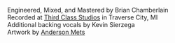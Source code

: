 Engineered, Mixed, and Mastered by Brian Chamberlain  
Recorded at [Third Class Studios](https://thirdclassstudios.com) in Traverse City, MI  
Additional backing vocals by Kevin Sierzega  
Artwork by [Anderson Mets](https://capsulalab.46graus.com)
